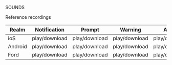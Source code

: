 SOUNDS

Reference recordings


| Realm      | Notification | Prompt | Warning | Alarm
| ----------- | ----------- |--------|---------|------
| ioS         | play/download       | play/download       | play/download        | play/download
| Android         | play/download       | play/download       | play/download        | play/download
| Ford         | play/download       | play/download       | play/download        | play/download


